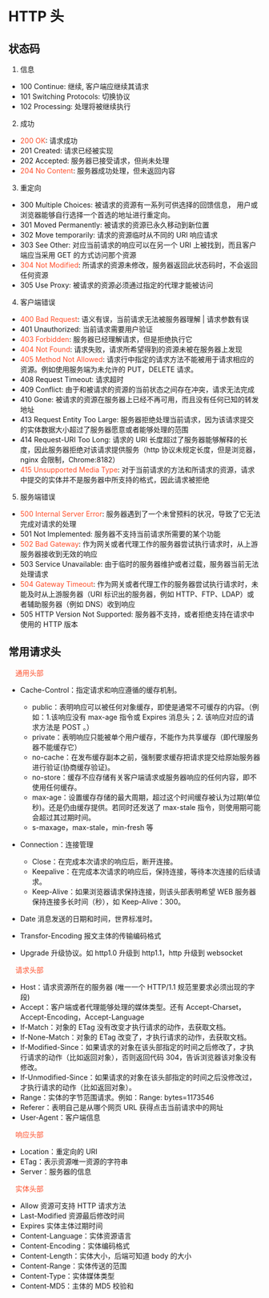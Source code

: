 # HTTP 头

## 状态码

1. 信息

- 100 Continue: 继续, 客户端应继续其请求
- 101 Switching Protocols: 切换协议
- 102 Processing: 处理将被继续执行

2. 成功

- <font color=#ff502c>200 OK</font>: 请求成功
- 201 Created: 请求已经被实现
- 202 Accepted: 服务器已接受请求，但尚未处理
- <font color=#ff502c>204 No Content</font>: 服务器成功处理，但未返回内容

3. 重定向

- 300 Multiple Choices: 被请求的资源有一系列可供选择的回馈信息， 用户或浏览器能够自行选择一个首选的地址进行重定向。
- 301 Moved Permanently: 被请求的资源已永久移动到新位置
- 302 Move temporarily: 请求的资源临时从不同的 URI 响应请求
- 303 See Other: 对应当前请求的响应可以在另一个 URI 上被找到，而且客户端应当采用 GET 的方式访问那个资源
- <font color=#ff502c>304 Not Modified</font>: 所请求的资源未修改，服务器返回此状态码时，不会返回任何资源
- 305 Use Proxy: 被请求的资源必须通过指定的代理才能被访问

4. 客户端错误

- <font color=#ff502c>400 Bad Request</font>: 语义有误，当前请求无法被服务器理解 | 请求参数有误
- 401 Unauthorized: 当前请求需要用户验证
- <font color=#ff502c>403 Forbidden</font>: 服务器已经理解请求，但是拒绝执行它
- <font color=#ff502c>404 Not Found</font>: 请求失败，请求所希望得到的资源未被在服务器上发现
- <font color=#ff502c>405 Method Not Allowed</font>: 请求行中指定的请求方法不能被用于请求相应的资源。例如使用服务端为未允许的 PUT，DELETE 请求。
- 408 Request Timeout: 请求超时
- 409 Conflict: 由于和被请求的资源的当前状态之间存在冲突，请求无法完成
- 410 Gone: 被请求的资源在服务器上已经不再可用，而且没有任何已知的转发地址
- 413 Request Entity Too Large: 服务器拒绝处理当前请求，因为该请求提交的实体数据大小超过了服务器愿意或者能够处理的范围
- 414 Request-URI Too Long: 请求的 URI 长度超过了服务器能够解释的长度，因此服务器拒绝对该请求提供服务（http 协议未规定长度，但是浏览器，nginx 会限制，Chrome:8182）
- <font color=#ff502c>415 Unsupported Media Type</font>: 对于当前请求的方法和所请求的资源，请求中提交的实体并不是服务器中所支持的格式，因此请求被拒绝

5. 服务端错误

- <font color=#ff502c>500 Internal Server Error</font>: 服务器遇到了一个未曾预料的状况，导致了它无法完成对请求的处理
- 501 Not Implemented: 服务器不支持当前请求所需要的某个功能
- <font color=#ff502c>502 Bad Gateway</font>: 作为网关或者代理工作的服务器尝试执行请求时，从上游服务器接收到无效的响应
- 503 Service Unavailable: 由于临时的服务器维护或者过载，服务器当前无法处理请求
- <font color=#ff502c>504 Gateway Timeout</font>: 作为网关或者代理工作的服务器尝试执行请求时，未能及时从上游服务器（URI 标识出的服务器，例如 HTTP、FTP、LDAP）或者辅助服务器（例如 DNS）收到响应
- 505 HTTP Version Not Supported: 服务器不支持，或者拒绝支持在请求中使用的 HTTP 版本

## 常用请求头

<font color=#ff502c>&emsp;通用头部</font>

- Cache-Control：指定请求和响应遵循的缓存机制。

  - public：表明响应可以被任何对象缓存，即使是通常不可缓存的内容。（例如：1.该响应没有 max-age 指令或 Expires 消息头；2. 该响应对应的请求方法是 POST 。）
  - private：表明响应只能被单个用户缓存，不能作为共享缓存（即代理服务器不能缓存它）
  - no-cache：在发布缓存副本之前，强制要求缓存把请求提交给原始服务器进行验证(协商缓存验证)。
  - no-store：缓存不应存储有关客户端请求或服务器响应的任何内容，即不使用任何缓存。
  - max-age：设置缓存存储的最大周期，超过这个时间缓存被认为过期(单位秒)。还是仍由缓存提供。若同时还发送了 max-stale 指令，则使用期可能会超过其过期时间。
  - s-maxage，max-stale，min-fresh 等

- Connection：连接管理

  - Close：在完成本次请求的响应后，断开连接。
  - Keepalive：在完成本次请求的响应后，保持连接，等待本次连接的后续请求。
  - Keep-Alive：如果浏览器请求保持连接，则该头部表明希望 WEB 服务器保持连接多长时间（秒），如 Keep-Alive：300。

- Date 消息发送的日期和时间，世界标准时。

- Transfor-Encoding 报文主体的传输编码格式

- Upgrade 升级协议。如 http1.0 升级到 http1.1，http 升级到 websocket

<font color=#ff502c>&emsp;请求头部</font>

- Host：请求资源所在的服务器 (唯一一个 HTTP/1.1 规范里要求必须出现的字段)
- Accept：客户端或者代理能够处理的媒体类型。还有 Accept-Charset，Accept-Encoding，Accept-Language
- If-Match：对象的 ETag 没有改变才执行请求的动作，去获取文档。
- If-None-Match：对象的 ETag 改变了，才执行请求的动作，去获取文档。
- If-Modified-Since：如果请求的对象在该头部指定的时间之后修改了，才执行请求的动作（比如返回对象），否则返回代码 304，告诉浏览器该对象没有修改。
- If-Unmodified-Since：如果请求的对象在该头部指定的时间之后没修改过，才执行请求的动作（比如返回对象）。
- Range：实体的字节范围请求。例如：Range: bytes=1173546
- Referer：表明自己是从哪个网页 URL 获得点击当前请求中的网址
- User-Agent：客户端信息

<font color=#ff502c>&emsp;响应头部</font>

- Location：重定向的 URI
- ETag：表示资源唯一资源的字符串
- Server：服务器的信息

<font color=#ff502c>&emsp;实体头部</font>

- Allow 资源可支持 HTTP 请求方法
- Last-Modified 资源最后修改时间
- Expires 实体主体过期时间
- Content-Language：实体资源语言
- Content-Encoding：实体编码格式
- Content-Length：实体大小，后端可知道 body 的大小
- Content-Range：实体传送的范围
- Content-Type：实体媒体类型
- Content-MD5：主体的 MD5 校验和
